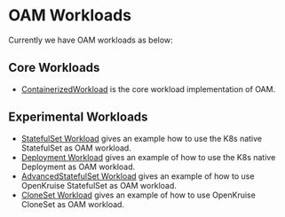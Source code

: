 # OAM Workloads

Currently we have OAM workloads as below:

## Core Workloads

- [ContainerizedWorkload](https://github.com/crossplane/addon-oam-kubernetes-local) is the core workload implementation of OAM.

## Experimental Workloads

- [StatefulSet Workload](statefulset/README.md) gives an example how to use the K8s native StatefulSet as OAM workload. 
- [Deployment Workload](deployment/README.md) gives an example of how to use the K8s native Deployment as OAM workload.
- [AdvancedStatefulSet Workload](advancedstatefulset/README.md) gives an example of how to use OpenKruise StatefulSet as
OAM workload.
- [CloneSet Workload](cloneset/README.md) gives an example of how to use OpenKruise CloneSet as OAM workload.
